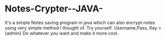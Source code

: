 # Notes-Crypter--JAVA-

It's a simple Notes saving program in java which can also encrypt notes using very simple method I thought of.
Try yourself.
Username,Pass, Key = {admin}
Do whatever you want and make it more cool.

